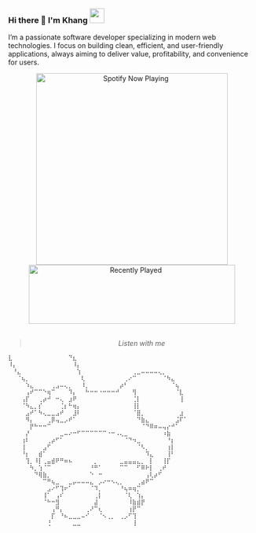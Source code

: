 ### Hi there 👋 I'm Khang <img src="https://media.giphy.com/media/WUlplcMpOCEmTGBtBW/giphy.gif" width="30">

I’m a passionate software developer specializing in modern web technologies. I focus on building clean, efficient, and user-friendly applications, always aiming to deliver value, profitability, and convenience for users.

<div align = "center">
  <a href="https://spotify-github-profile.kittinanx.com/api/view.svg?uid=315qzhy6hfr62fyn4pags3weweqq&redirect=true">
    <img src="https://spotify-github-profile.kittinanx.com/api/view.svg?uid=315qzhy6hfr62fyn4pags3weweqq&cover_image=true&theme=novatorem&show_offline=true&background_color=121212&interchange=false&bar_color=53b14f&bar_color_cover=false" alt="Spotify Now Playing" width="390">
  </a>
  <img src="https://spotify-recently-played-readme.vercel.app/api?user=315qzhy6hfr62fyn4pags3weweqq&count=2" alt="Recently Played" width="420" height = "120">
<br>
<br>
  
> <i> Listen with me </i>
  
</div>

```
⣇⠀⠀⠀⠀⠀⠀⠀⠀⠀⠀⠀⠀⠀⠙⣆⠀⠀⠀⠀⠀⠀⠀⠀⠀⠀⠀⠀⠀⠀⠀⠀⠀⠀⠀⠀⠀⠀⠀⠀⠀⠀
⠸⡄⠀⠀⠀⠀⠀⠀⠀⠀⠀⠀⠀⠀⠀⠸⡄⠀⠀⠀⠀⠀⠀⠀⠀⠀⠀⠀⠀⠀⠀⠀⠀⠀⠀⠀⠀⠀⠀⠀⠀⠀
⠀⠘⣄⠀⠀⠀⠀⠀⠀⠀⠀⠀⠀⠀⠀⠀⢱⠀⠀⠀⠀⠀⠀⠀⠀⠀⠀⠀⠀⢀⣀⠤⠤⠤⠤⢄⡀⠀⠀⠀⠀⠀
⠀⠀⠈⢦⡀⠀⠀⠀⠀⠀⠀⠀⠀⠀⠀⠀⠀⢇⠀⠀⠀⠀⠀⠀⠀⠀⠀⢀⠔⠉⠀⠀⠀⠀⠀⠀⠈⠳⣄⠀⠀⠀
⠀⠀⠀⠀⠱⣄⠀⠀⠀⠀⢀⣠⠤⢄⡀⠀⠀⠸⡀⠀⠀⠀⠀⠀⠀⠀⡴⠃⠀⠀⠀⠀⠀⠀⠀⠀⠀⠀⠈⢦⠀⠀
⠀⠀⠀⠀⢠⠞⠉⠉⠑⢶⠉⠀⠀⠀⠹⡄⠀⠀⠓⠒⠒⠐⠒⠒⠒⠚⠀⠀⠀⢻⠀⠀⠀⠀⠀⠀⠀⠀⠀⠈⣇⠀
⠀⠀⠀⢠⡏⠀⠀⢀⡴⠚⠀⠒⢄⠀⣰⠟⠀⠀⠀⠀⠀⠀⠀⠀⠀⠀⠀⠀⠀⢈⡇⠀⠀⠀⠀⠀⠀⠀⠀⠀⢸⠀
⠀⠀⠀⠈⠳⣄⡀⡎⠀⠀⠀⠀⢈⡆⠓⢶⡄⠀⠀⠀⠀⠀⠀⠀⠀⠀⠀⠀⠀⢸⡇⠀⠀⠀⠀⠀⠀⠀⠀⠀⠀⠀
⠀⠀⠀⠀⣠⠞⠁⠳⢄⣀⣀⣠⠞⠀⠀⣸⠇⠀⠀⠀⠀⠀⠀⠀⠀⠀⠀⠀⠀⠈⣿⡀⠀⠀⠀⠀⠀⠀⠀⠀⣰⠀
⠀⠀⠀⠀⠻⡄⠀⠀⠀⢀⡿⢤⣀⡠⠞⠁⠀⠀⠀⠀⠀⠀⠀⠀⠀⠀⠀⠀⠀⠀⠙⣷⣄⠀⠀⠀⠀⠀⠀⣨⠏⠁
⠀⠀⠀⠀⠀⡟⠓⠒⠒⠉⠀⠀⠀⠀⠀⠀⠀⠀⠀⠀⠀⠀⠀⠀⠀⠀⠀⠀⠀⠀⠀⠈⠙⠿⠶⠤⢤⡔⠚⠁⠀⠀
⠀⠀⠀⠀⡜⠀⠀⠀⠀⠀⠀⠀⣀⠤⠔⠒⠋⠉⠉⠉⠉⠉⠉⠐⠒⠠⢄⣀⠀⠀⠀⠀⠀⠀⠀⠀⠰⣷⠀⠀⠀⠀
⠀⠀⠀⢰⠇⠀⠀⠀⠀⢀⡴⠋⠁⠀⠀⠀⠀⠀⠀⠀⠀⠀⠀⠀⠀⠀⠀⠈⠙⠲⣀⠀⠀⠀⠀⠀⠀⠘⡆⠀⠀⠀
⠀⠀⠀⢸⠀⠀⠀⠀⣠⠋⠀⠀⠀⠀⠀⠀⠀⠀⠀⠀⠀⠀⠀⠀⠀⠀⠀⠀⠀⠀⠈⠣⡀⠀⠀⠀⠀⢰⡇⠀⠀⠀
⠀⠀⠀⠘⡆⠀⠀⣾⠁⠀⠀⠀⠀⠀⠀⠀⠀⠀⠀⠀⠀⠀⠀⠀⠀⠀⠀⠀⠀⠀⠀⠀⠹⣄⠀⠀⠀⢸⠃⠀⠀⠀
⠀⠀⠀⠀⢹⡀⠸⡇⢀⣤⣾⠟⠛⠶⠦⠀⠀⠀⠀⠀⡀⠀⠀⠀⠀⠀⣀⣤⣤⣤⣄⡀⠀⡇⠀⠀⢸⡏⠀⠀⠀⠀
⠀⠀⠀⠀⠀⠳⡀⢱⠈⠉⠀⠀⠀⠀⠀⠀⠀⠀⠀⠘⠛⠁⠀⠀⠀⠀⠉⠉⠀⠀⠋⠿⠗⡇⠀⢀⠞⠀⠀⠀⠀⠀
⠀⠀⠀⠀⠀⠀⠙⢿⣷⡀⠀⠀⠀⠀⠀⠀⠀⠀⠀⠑⠀⠒⠀⠀⠀⠀⠀⠀⠀⠀⠀⠀⢠⢇⡴⠋⠀⠀⠀⠀⠀⠀
⠀⠀⠀⠀⠀⠀⠀⠀⠉⠛⢦⣀⠀⠀⣀⡤⠤⠤⠤⣄⠀⡠⠔⠒⠢⢄⡀⠀⠀⠀⢀⣴⠟⠉⠀⠀⠀⠀⠀⠀⠀⠀
⠀⠀⠀⠀⠀⠀⠀⠀⠀⣠⠔⠋⢹⠖⠁⠀⠀⠀⠀⠈⠹⡀⠀⠀⠀⠀⠘⢦⠶⢶⡉⠀⠀⠀⠀⠀⠀⠀⠀⠀⠀⠀
⠀⠀⠀⠀⠀⠀⠀⠀⢸⠁⠀⢠⠎⠀⠀⠀⠀⠀⠀⠀⢀⡇⠀⠀⠀⠀⠀⠈⢇⠀⢱⡄⠀⠀⠀⠀⠀⠀⠀⠀⠀⠀
⠀⠀⠀⠀⠀⠀⠀⠀⠈⠓⠒⣻⠀⠀⠀⠀⠀⠀⠀⠀⣼⠀⠀⠀⠀⠀⠀⠀⠸⣷⣾⡟⠀⠀⠀⠀⠀⠀⠀⠀⠀⠀
⠀⠀⠀⠀⠀⠀⠀⠀⠀⠀⢠⠛⡄⠀⠀⠀⠀⠀⢀⠜⠉⢆⠀⠀⠀⠀⠀⠀⢰⡟⠉⠀⠀⠀⠀⠀⠀⠀⠀⠀⠀⠀
⠀⠀⠀⠀⠀⠀⠀⠀⠀⠀⡏⠀⠘⠦⣀⣀⣀⠤⠊⠀⠀⠈⠢⢀⡀⠀⢀⡠⠋⢹⠀⠀⠀⠀⠀⠀⠀⠀⠀⠀⠀⠀
⠀⠀⠀⠀⠀⠀⠀⠀⠀⢘⠀⠀⠀⠀⠀⣀⣀⠀⠀⠀⠀⠀⠀⠀⠀⠀⠀⠀⠀⢸                    
```
